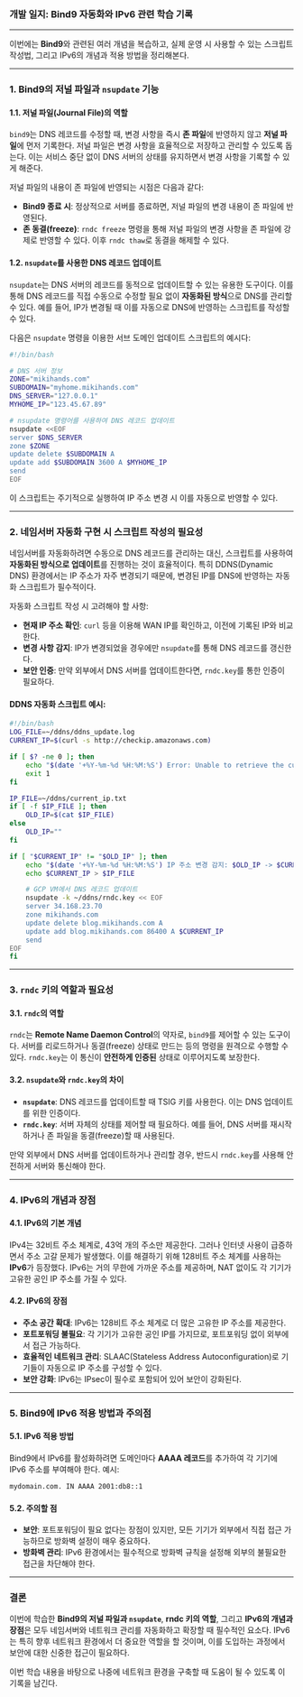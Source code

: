 ### 개발 일지: Bind9 자동화와 IPv6 관련 학습 기록

------

이번에는 **Bind9**와 관련된 여러 개념을 복습하고, 실제 운영 시 사용할 수 있는 스크립트 작성법, 그리고 IPv6의 개념과 적용 방법을 정리해본다.

------

### 1. **Bind9의 저널 파일과 `nsupdate` 기능**

#### 1.1. **저널 파일(Journal File)의 역할**

`bind9`는 DNS 레코드를 수정할 때, 변경 사항을 즉시 **존 파일**에 반영하지 않고 **저널 파일**에 먼저 기록한다. 저널 파일은 변경 사항을 효율적으로 저장하고 관리할 수 있도록 돕는다. 이는 서비스 중단 없이 DNS 서버의 상태를 유지하면서 변경 사항을 기록할 수 있게 해준다.

저널 파일의 내용이 존 파일에 반영되는 시점은 다음과 같다:

- **Bind9 종료 시**: 정상적으로 서버를 종료하면, 저널 파일의 변경 내용이 존 파일에 반영된다.
- **존 동결(freeze)**: `rndc freeze` 명령을 통해 저널 파일의 변경 사항을 존 파일에 강제로 반영할 수 있다. 이후 `rndc thaw`로 동결을 해제할 수 있다.

#### 1.2. **`nsupdate`를 사용한 DNS 레코드 업데이트**

`nsupdate`는 DNS 서버의 레코드를 동적으로 업데이트할 수 있는 유용한 도구이다. 이를 통해 DNS 레코드를 직접 수동으로 수정할 필요 없이 **자동화된 방식**으로 DNS를 관리할 수 있다. 예를 들어, IP가 변경될 때 이를 자동으로 DNS에 반영하는 스크립트를 작성할 수 있다.

다음은 `nsupdate` 명령을 이용한 서브 도메인 업데이트 스크립트의 예시다:

```bash
#!/bin/bash

# DNS 서버 정보
ZONE="mikihands.com"
SUBDOMAIN="myhome.mikihands.com"
DNS_SERVER="127.0.0.1"
MYHOME_IP="123.45.67.89"

# nsupdate 명령어를 사용하여 DNS 레코드 업데이트
nsupdate <<EOF
server $DNS_SERVER
zone $ZONE
update delete $SUBDOMAIN A
update add $SUBDOMAIN 3600 A $MYHOME_IP
send
EOF
```

이 스크립트는 주기적으로 실행하여 IP 주소 변경 시 이를 자동으로 반영할 수 있다.

------

### 2. **네임서버 자동화 구현 시 스크립트 작성의 필요성**

네임서버를 자동화하려면 수동으로 DNS 레코드를 관리하는 대신, 스크립트를 사용하여 **자동화된 방식으로 업데이트**를 진행하는 것이 효율적이다. 특히 DDNS(Dynamic DNS) 환경에서는 IP 주소가 자주 변경되기 때문에, 변경된 IP를 DNS에 반영하는 자동화 스크립트가 필수적이다.

자동화 스크립트 작성 시 고려해야 할 사항:

- **현재 IP 주소 확인**: `curl` 등을 이용해 WAN IP를 확인하고, 이전에 기록된 IP와 비교한다.
- **변경 사항 감지**: IP가 변경되었을 경우에만 `nsupdate`를 통해 DNS 레코드를 갱신한다.
- **보안 인증**: 만약 외부에서 DNS 서버를 업데이트한다면, `rndc.key`를 통한 인증이 필요하다.

#### DDNS 자동화 스크립트 예시:

```bash
#!/bin/bash
LOG_FILE=~/ddns/ddns_update.log
CURRENT_IP=$(curl -s http://checkip.amazonaws.com)

if [ $? -ne 0 ]; then
    echo "$(date '+%Y-%m-%d %H:%M:%S') Error: Unable to retrieve the current IP address." | tee -a $LOG_FILE >&2
    exit 1
fi

IP_FILE=~/ddns/current_ip.txt
if [ -f $IP_FILE ]; then
    OLD_IP=$(cat $IP_FILE)
else
    OLD_IP=""
fi

if [ "$CURRENT_IP" != "$OLD_IP" ]; then
    echo "$(date '+%Y-%m-%d %H:%M:%S') IP 주소 변경 감지: $OLD_IP -> $CURRENT_IP" | tee -a $LOG_FILE
    echo $CURRENT_IP > $IP_FILE

    # GCP VM에서 DNS 레코드 업데이트
    nsupdate -k ~/ddns/rndc.key << EOF
    server 34.168.23.70
    zone mikihands.com
    update delete blog.mikihands.com A
    update add blog.mikihands.com 86400 A $CURRENT_IP
    send
EOF
fi
```

------

### 3. **`rndc` 키의 역할과 필요성**

#### 3.1. **`rndc`의 역할**

`rndc`는 **Remote Name Daemon Control**의 약자로, `bind9`를 제어할 수 있는 도구이다. 서버를 리로드하거나 동결(freeze) 상태로 만드는 등의 명령을 원격으로 수행할 수 있다. `rndc.key`는 이 통신이 **안전하게 인증된** 상태로 이루어지도록 보장한다.

#### 3.2. **`nsupdate`와 `rndc.key`의 차이**

- **`nsupdate`**: DNS 레코드를 업데이트할 때 TSIG 키를 사용한다. 이는 DNS 업데이트를 위한 인증이다.
- **`rndc.key`**: 서버 자체의 상태를 제어할 때 필요하다. 예를 들어, DNS 서버를 재시작하거나 존 파일을 동결(freeze)할 때 사용된다.

만약 외부에서 DNS 서버를 업데이트하거나 관리할 경우, 반드시 `rndc.key`를 사용해 안전하게 서버와 통신해야 한다.

------

### 4. **IPv6의 개념과 장점**

#### 4.1. **IPv6의 기본 개념**

IPv4는 32비트 주소 체계로, 43억 개의 주소만 제공한다. 그러나 인터넷 사용이 급증하면서 주소 고갈 문제가 발생했다. 이를 해결하기 위해 128비트 주소 체계를 사용하는 **IPv6**가 등장했다. IPv6는 거의 무한에 가까운 주소를 제공하며, NAT 없이도 각 기기가 고유한 공인 IP 주소를 가질 수 있다.

#### 4.2. **IPv6의 장점**

- **주소 공간 확대**: IPv6는 128비트 주소 체계로 더 많은 고유한 IP 주소를 제공한다.
- **포트포워딩 불필요**: 각 기기가 고유한 공인 IP를 가지므로, 포트포워딩 없이 외부에서 접근 가능하다.
- **효율적인 네트워크 관리**: SLAAC(Stateless Address Autoconfiguration)로 기기들이 자동으로 IP 주소를 구성할 수 있다.
- **보안 강화**: IPv6는 IPsec이 필수로 포함되어 있어 보안이 강화된다.

------

### 5. **Bind9에 IPv6 적용 방법과 주의점**

#### 5.1. **IPv6 적용 방법**

Bind9에서 IPv6를 활성화하려면 도메인마다 **AAAA 레코드**를 추가하여 각 기기에 IPv6 주소를 부여해야 한다. 예시:

```bash
mydomain.com. IN AAAA 2001:db8::1
```

#### 5.2. **주의할 점**

- **보안**: 포트포워딩이 필요 없다는 장점이 있지만, 모든 기기가 외부에서 직접 접근 가능하므로 방화벽 설정이 매우 중요하다.
- **방화벽 관리**: IPv6 환경에서는 필수적으로 방화벽 규칙을 설정해 외부의 불필요한 접근을 차단해야 한다.

------

### 결론

이번에 학습한 **Bind9의 저널 파일과 `nsupdate`**, **rndc 키의 역할**, 그리고 **IPv6의 개념과 장점**은 모두 네임서버와 네트워크 관리를 자동화하고 확장할 때 필수적인 요소다. IPv6는 특히 향후 네트워크 환경에서 더 중요한 역할을 할 것이며, 이를 도입하는 과정에서 보안에 대한 신중한 접근이 필요하다.

이번 학습 내용을 바탕으로 나중에 네트워크 환경을 구축할 때 도움이 될 수 있도록 이 기록을 남긴다.